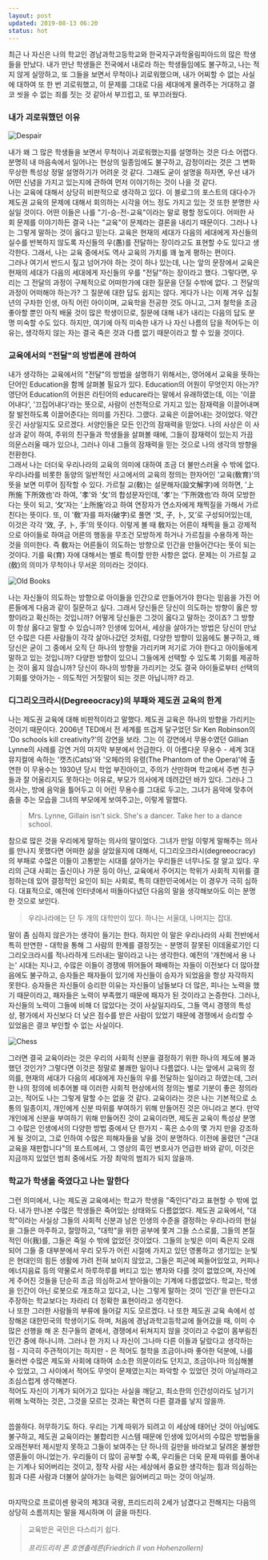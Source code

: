```yaml
---
layout: post
updated: 2019-08-13 06:20
status: hot
---
```


최근 나 자신은 나의 학교인 경남과학고등학교와 한국지구과학올림피아드의 많은 학생들을 만났다.  내가 만난 학생들은 전국에서 내로라 하는 학생들임에도 불구하고, 나는 적지 않게 실망하고, 또 그들을 보면서 무척이나 괴로워했으며, 내가 어찌할 수 없는 사실에 대하여 또 한 번 괴로워했고, 이 문제를 그대로 다음 세대에게 물려주는 거대하고 결코 씻을 수 없는 죄를 짓는 것 같아서 부끄럽고, 또 부끄러웠다.

### 내가 괴로워했던 이유

![Despair](https://cdn.pixabay.com/photo/2017/05/07/19/46/desperate-2293377_1280.jpg)

내가 왜 그 많은 학생들을 보면서 무척이나 괴로워했는지를 설명하는 것은 다소 어렵다. 분명히 내 마음속에서 일어나는 현상의 일종임에도 불구하고, 감정이라는 것은 그 변화무상한 특성상 정말 설명하기가 어려운 것 같다. 그래도 굳이 설명을 하자면, 우선 내가 어떤 신념을 가지고 있는지에 관하여 먼저 이야기하는 것이 나을 것 같다.<br>
나는 교육에 대해서 상당히 비판적으로 생각하고 있다. 이 블로그의 포스트의 대다수가 제도권 교육의 문제에 대해서 회의하는 시각을 어느 정도 가지고 있는 것 또한 분명한 사실일 것이다. 어떤 이들은 나를 "기-승-전-교육"이라는 말로 평할 정도이다. 어떠한 사회 문제를 이야기하든 결국 나는 "교육"이 문제라는 결론을 내리기 때문이다. 그러나 나는 그렇게 말하는 것이 옳다고 믿는다. 교육은 현재의 세대가 다음의 세대에게 자신들의 실수를 반복하지 않도록 자신들의 우(愚)를 전달하는 장이라고도 표현할 수도 있다고 생각한다. 그래서, 나는 교육 중에서도 역사 교육의 가치를 꽤 높게 평하는 편이다.<br>
그러나 여기서 반드시 짚고 넘어가야 하는 것이 하나 있는데, 나는 앞의 문장에서 교육은 현재의 세대가 다음의 세대에게 자신들의 우를 "전달"하는 장이라고 했다. 그렇다면, 우리는 그 전달의 과정이 구체적으로 어떠한가에 대한 질문을 던질 수밖에 없다. 그 전달의 과정이 어떠해야 하는가? 그 질문에 대한 답도 쉽지는 않다. 게다가 나는 이제 겨우 십칠 년의 구차한 인생, 아직 어린 아이이며, 교육학을 전공한 것도 아니고, 그저 철학을 조금 좋아할 뿐인 아직 배울 것이 많은 학생이므로, 질문에 대해 내가 내리는 다음의 답도 분명 미숙할 수도 있다. 하지만, 여기에 아직 미숙한 내가 나 자신 나름의 답을 적어두는 이유는, 생각하지 않는 자는 결국 죽은 것과 다름 없기 때문이라고 할 수 있을 것이다.<br>

### 교육에서의 "전달"의 방법론에 관하여
내가 생각하는 교육에서의 "전달"의 방법을 설명하기 위해서는, 영어에서 교육을 뜻하는 단어인 Education을 함께 살펴볼 필요가 있다. Education의 어원이 무엇인지 아는가? 영단어 Education의 어원은 라틴어의 educare라는 말에서 유래하였는데, 이는 '이끌어내다', '끄집어내다'라는 뜻으로, 사람이 선천적으로 가지고 있는 잠재력을 이끌어내며 잘 발전하도록 이끌어준다는 의미를 가진다. 그랬다. 교육은 이끌어내는 것이었다. 약간 웃긴 사상일지도 모르겠다. 서양인들은 모든 인간의 잠재력을 믿었다. 나의 사상은 이 사상과 같이 하여, 주위의 친구들과 학생들을 살펴볼 때에, 그들이 잠재력이 있는지 가끔 의문스러울 때가 있으나, 그러나 이내 그들의 잠재력을 믿는 것으로 나의 생각의 방향을 전환한다.<br>
그래서 나는 더더욱 우리나라의 교육의 의미에 대하여 조금 더 불만스러울 수 밖에 없다. 우리나라를 비롯한 동양의 일반적인 사고에서의 교육의 정의는 한자어인 '교육(敎育)'의 뜻을 보면 미루어 짐작할 수 있다. 가르칠 교(敎)는 설문해자(設文解字)에 의하면, '上所施  下所效也'라 하여, '孝'와 '攵'의 합성문자인데, '孝'는 ‘下所效也’라 하여 모방한다는 뜻이 되고, ‘攵’자는 ‘上所施’라고 하여 연장자가 연소자에게 채찍질을 가해서 가르친다는 뜻이다. 또, 이 '敎'자를 파자(破字)로 풀면 ‘爻, 子, 卜, 又’로 구성되어있는데, 이것은 각각 ‘效, 子, 卜, 手’의 뜻이다. 이렇게 볼 때 敎자는 어른이 채찍을 들고 강제적으로 아이들로 하여금 어른의 행동을 무조건 모방하게 하거나 가르침을 수용하게 하는 것을 의미한다. 즉 敎자는 어른들이 의도하는 방향으로 인간을 만들어간다는 뜻이 되는 것이다. 기를 육(育) 자에 대해서는 별로 특이할 만한 사항은 없다. 문제는 이 가르칠 교(敎)의 의미가 무척이나 무서운 의미라는 것이다.<br>

![Old Books](https://cdn.pixabay.com/photo/2014/09/05/18/32/old-books-436498_1280.jpg)

나는 자신들이 의도하는 방향으로 아이들을 인간으로 만들어가야 한다는 믿음을 가진 어른들에게 다음과 같이 질문하고 싶다. 그래서 당신들은 당신이 의도하는 방향이 옳은 방향이라고 확신하는 것입니까? 어떻게 당신들은 그것이 옳다고 말하는 것이죠? 그 방향이 항상 옳다고 말할 수 있습니까? 인생에 있어서, 세상을 살아가는 방법은 당신이 만났던 수많은 다른 사람들이 각각 살아나갔던 것처럼, 다양한 방향이 있음에도 불구하고, 왜 당신은 굳이 그 중에서 오직 단 하나의 방향을 가리키며 저기로 가야 한다고 아이들에게 말하고 있는 것입니까? 다양한 방향이 있으니 그들에게 선택할 수 있도록 기회를 제공하는 것이 옳지 않습니까? 당신이 하나의 방향을 가리키는 것도 결국 아이들로부터 선택의 기회를 앗아가는 - 의도적인 거짓말이 되는 것은 아닙니까? 라고.<br>

### 디그리오크라시(Degreeocracy)의 부패와 제도권 교육의 한계
나는 제도권 교육에 대해 비판적이라고 말했다. 제도권 교육은 하나의 방향을 가리키는 것이기 때문이다. 2006년 TED에서 전 세계를 뜨겁게 달구었던 Sir Ken Robinson의 'Do schools kill creativity?'의 강연을 보라. 그는 이 강연에서 무용수였던 Gillian Lynne의 사례를 강연 거의 마지막 부분에서 언급한다. 이 아름다운 무용수 - 세계 3대 뮤지컬에 속하는 '캣츠(Cats)'와 '오페라의 유령(The Phantom of the Opera)'에 출연한 이 무용수는 1930년 당시 학업 부진아이고, 주의가 산만하며 학교에서 주변 친구들과 잘 어울리지도 못하다는 이유로, 부모가 의사에게 데려갔던 바가 있다. 그러나 그 의사는, 방에 음악을 틀어두고 이 어린 무용수를 그대로 두고는, 그녀가 음악에 맞추어 춤을 추는 모습을 그녀의 부모에게 보여주고는, 이렇게 말했다. 

> Mrs. Lynne, Gillain isn't sick. She's a dancer. Take her to a dance school.

참으로 많은 것을 우리에게 말하는 의사의 말이었다. 그녀가 만일 이렇게 말해주는 의사를 만나지 못했다면 어떠한 삶을 살았을지에 대해서, 디그리오크라시(degreeocracy)의 부패로 수많은 이들이 고통받는 시대를 살아가는 우리들은 너무나도 잘 알고 있다. 우리의 근대 사회는 출신이나 가문 등이 아닌, 교육에서 주어지는 학위가 사회적 지위를 결정하는데 있어 결정적인 요인이 되는 사회로, 특히 대한민국에서는 이 경우가 극히 심하다. 대표적으로, 예전에 인터넷에서 떠돌아다녔던 다음의 말을 생각해보아도 이는 분명한 것으로 보인다.

> 우리나라에는 단 두 개의 대학만이 있다. 하나는 서울대, 나머지는 잡대.

말이 좀 심하지 않은가는 생각이 들기는 한다. 하지만 이 말은 우리나라의 사회 전반에서 특히 만연한 - 대학을 통해 그 사람의 한계를 결정짓는 - 분명히 잘못된 이데올로기인 디그리오크라시를 적나라하게 드러내는 말이라고 나는 생각한다. 예전의 '개천에서 용 나는' 시대는 지나고, 수많은 이들이 경쟁에 뛰어들어 패배하는 자들이 이전보다 더 많아졌음에도 불구하고, 승자들은 패자들이 있기에 자신들이 승자가 되었음을 항상 자각하지 못한다. 승자들은 자신들이 승리한 이유는 자신들이 남들보다 더 많은, 피나는 노력을 했기 때문이라고, 패자들은 노력이 부족했기 때문에 패자가 된 것이라고 논증한다. 그러나, 자신들의 노력이 그들에 비해 더 많았다는 것이 사실일지라도, 그들 역시 경쟁의 특성 상, 평가에서 자신보다 더 낮은 점수를 받은 사람이 있었기 때문에 경쟁에서 승리할 수 있었음은 결코 부인할 수 없는 사실이다.<br>

![Chess](https://cdn.pixabay.com/photo/2016/10/15/15/48/chess-1742720_1280.jpg)

그러면 결국 교육이라는 것은 우리의 사회적 신분을 결정하기 위한 하나의 제도에 불과했던 것인가? 그렇다면 이것은 정말로 불쾌한 일이나 다름없다. 나는 앞에서 교육의 정의를, 현재의 세대가 다음의 세대에게 자신들의 우를 전달하는 일이라고 하였는데, 그러한 나의 정의에 비추어볼 때 이러한 사회적 현상에서의 정의는 별로 기분이 좋은 정의라고는, 적어도 나는 그렇게 말할 수는 없을 것 같다. 교육이라는 것은 나는 기본적으로 소통의 일종이지, 개인에게 신분 따위를 부여하기 위해 만들어진 것은 아니라고 본다. 만약 개인에게 신분을 부여하기 위해 만들어진 것이 교육이라면, 제도권 교육이 특성상 분명 그 수많은 인생에서의 다양한 방법 중에서 단 한가지 - 혹은 소수의 몇 가지 만을 강조하게 될 것이고, 그로 인하여 수많은 피해자들을 낳을 것이 분명하다. 이전에 올렸던 "근대 교육을 재판합니다"의 포스트에서, 그 영상의 흑인 변호사가 언급한 바와 같이, 이것은 지금까지 있었던 범죄 중에서도 가장 최악의 범죄가 되지 않을까.<br>

### 학교가 학생을 죽였다고 나는 말한다
그런 의미에서, 나는 제도권 교육에서는 학교가 학생을 "죽인다"라고 표현할 수 밖에 없다. 내가 만나본 수많은 학생들은 죽어있는 상태와도 다름없었다. 제도권 교육에서, "대학"이라는 사실상 그들의 사회적 신분과 남은 인생의 수준을 결정하는 우리나라의 현실을 그들은 마주하고, 절망하고, "대학"을 위한 공부에 쫓겨 그들 스스로를, 그들의 본질적인 아(我)를, 그들은 죽일 수 밖에 없었던 것이었다. 그들의 눈빛은 이미 죽은지 오래되어 그들 중 대부분에서 우리 모두가 어린 시절에 가지고 있던 영롱하고 생기있는 눈빛은 현대인의 힘든 생활에 가려 전혀 보이지 않았고, 그들은 피곤에 찌들어있었고, 커피나 에너지음료 등의 약물로서 하루하루를 버티고 있는 병자와 다를 것이 없었으며, 자신에게 주어진 것들을 단순히 조금 의심하고서 받아들이는 기계에 다름없었다. 학교는, 학생을 인간이 아닌 로봇으로 개조하고 있다고, 나는 그렇게 말하는 것이 '인간'을 만든다고 주장하는 학교보다는 차라리 더 정확한 표현이라고 생각한다.<br>
나 또한 그러한 사람들의 부류에 들어갈 지도 모르겠다. 나 또한 제도권 교육 속에서 성장해온 대한민국의 학생이기도 하며, 처음에 경남과학고등학교에 들어갔을 때, 이미 수많은 선행을 해 온 친구들의 곁에서, 경쟁에서 뒤쳐지지 않을 것이라고 수없이 몸부림친 인간 중에 하나니까. 그러나 한 가지 나 자신이 그나마 다른 이들과 달랐다고 생각하는 점 - 지극히 주관적이기는 하지만 - 은 적어도 철학을 조금이나마 좋아한 덕분에, 나를 둘러싼 수많은 제도와 사회에 대하여 소소한 의문이라도 던지고, 조금이나마 의심해볼 수 있었고, 그 사이에서 적어도 무엇이 문제였는지는 파악할 수 있었던 것이 아닐까라고 조심스럽게 생각해본다.<br>
적어도 자신이 기계가 되어가고 있다는 사실을 깨닫고, 최소한의 인간성이라도 남기기 위해 노력하는 것은, 그것을 모르는 것과는 확연히 다른 결과를 낳지 않을까.<br><br>

씁쓸하다. 허무하기도 하다. 우리는 기계 따위가 되려고 이 세상에 태어난 것이 아님에도 불구하고, 제도권 교육이라는 불합리한 시스템 때문에 인생에 있어서의 수많은 방법들을 오래전부터 제시받지 못하고 그들이 보여주는 단 하나의 길만을 바라보고 달려온 불쌍한 영혼들이 아니었는가. 우리들이 더 많이 공부할 수록, 우리들은 더욱 문제 따위를 풀어내는 기계나 되어버리는 것이고, 정작 사람 사는 세상에서 중요한 생각하는 힘과 의심하는 힘과 다른 사람과 더불어 살아가는 능력은 잃어버리고 마는 것이 아닐까.<br><br>

마지막으로 프로이센 왕국의 제3대 국왕, 프리드리히 2세가 남겼다고 전해지는 다음의 상당히 소름끼치는 말을 제시하며 이 글을 마친다.

> 교육받은 국민은 다스리기 쉽다.<br><br>
> _프리드리히 폰 호엔촐레른(Friedrich II von Hohenzollern)_
